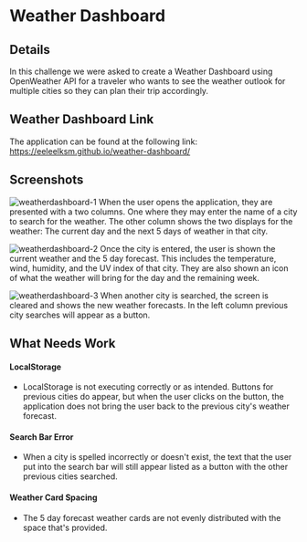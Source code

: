 # Weather Dashboard

## Details
In this challenge we were asked to create a Weather Dashboard using OpenWeather API for a traveler who wants to see the weather outlook for multiple cities so they can plan their trip accordingly.

## Weather Dashboard Link
The application can be found at the following link: https://eeleelksm.github.io/weather-dashboard/

## Screenshots
![weatherdashboard-1](https://user-images.githubusercontent.com/40374896/135783104-c012fa0c-f8ea-4896-bcfe-b1b4ff9a0a30.png)
When the user opens the application, they are presented with a two columns. One where they may enter the name of a city to search for the weather. The other column shows the two displays for the weather: The current day and the next 5 days of weather in that city.


![weatherdashboard-2](https://user-images.githubusercontent.com/40374896/135783347-db1c15a8-675b-40c6-8230-43c5db687fea.png)
Once the city is entered, the user is shown the current weather and the 5 day forecast. This includes the temperature, wind, humidity, and the UV index of that city. They are also shown an icon of what the weather will bring for the day and the remaining week.


![weatherdashboard-3](https://user-images.githubusercontent.com/40374896/135783443-296b2b52-a845-4b9d-b355-d32f18fb5fb5.png)
When another city is searched, the screen is cleared and shows the new weather forecasts. In the left column previous city searches will appear as a button.

## What Needs Work
#### LocalStorage
- LocalStorage is not executing correctly or as intended. Buttons for previous cities do appear, but when the user clicks on the button, the application does not bring the user back to the previous city's weather forecast.
#### Search Bar Error
- When a city is spelled incorrectly or doesn't exist, the text that the user put into the search bar will still appear listed as a button with the other previous cities searched.
#### Weather Card Spacing
- The 5 day forecast weather cards are not evenly distributed with the space that's provided.
